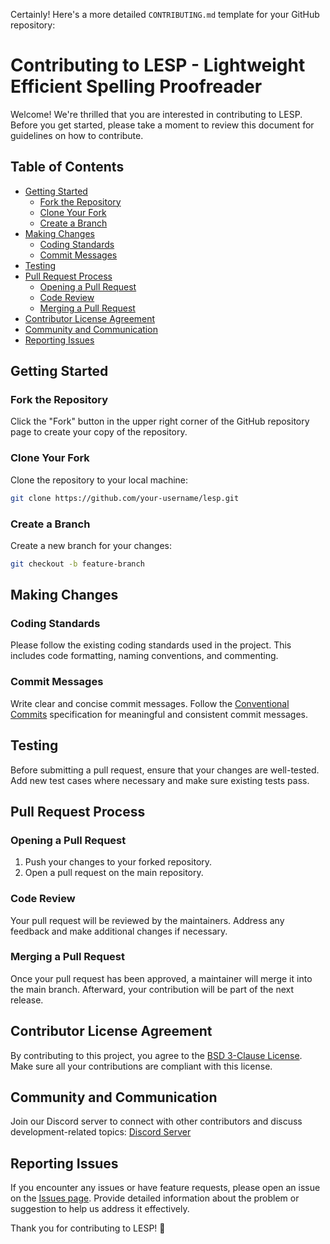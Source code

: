 Certainly! Here's a more detailed `CONTRIBUTING.md` template for your GitHub repository:

# Contributing to LESP - Lightweight Efficient Spelling Proofreader

Welcome! We're thrilled that you are interested in contributing to LESP. Before you get started, please take a moment to review this document for guidelines on how to contribute.

## Table of Contents

- [Getting Started](#getting-started)
  - [Fork the Repository](#fork-the-repository)
  - [Clone Your Fork](#clone-your-fork)
  - [Create a Branch](#create-a-branch)
- [Making Changes](#making-changes)
  - [Coding Standards](#coding-standards)
  - [Commit Messages](#commit-messages)
- [Testing](#testing)
- [Pull Request Process](#pull-request-process)
  - [Opening a Pull Request](#opening-a-pull-request)
  - [Code Review](#code-review)
  - [Merging a Pull Request](#merging-a-pull-request)
- [Contributor License Agreement](#contributor-license-agreement)
- [Community and Communication](#community-and-communication)
- [Reporting Issues](#reporting-issues)

## Getting Started

### Fork the Repository

Click the "Fork" button in the upper right corner of the GitHub repository page to create your copy of the repository.

### Clone Your Fork

Clone the repository to your local machine:

```bash
git clone https://github.com/your-username/lesp.git
```

### Create a Branch

Create a new branch for your changes:

```bash
git checkout -b feature-branch
```

## Making Changes

### Coding Standards

Please follow the existing coding standards used in the project. This includes code formatting, naming conventions, and commenting.

### Commit Messages

Write clear and concise commit messages. Follow the [Conventional Commits](https://www.conventionalcommits.org/en/v1.0.0/) specification for meaningful and consistent commit messages.

## Testing

Before submitting a pull request, ensure that your changes are well-tested. Add new test cases where necessary and make sure existing tests pass.

## Pull Request Process

### Opening a Pull Request

1. Push your changes to your forked repository.
2. Open a pull request on the main repository.

### Code Review

Your pull request will be reviewed by the maintainers. Address any feedback and make additional changes if necessary.

### Merging a Pull Request

Once your pull request has been approved, a maintainer will merge it into the main branch. Afterward, your contribution will be part of the next release.

## Contributor License Agreement

By contributing to this project, you agree to the [BSD 3-Clause License](LICENSE). Make sure all your contributions are compliant with this license.

## Community and Communication

Join our Discord server to connect with other contributors and discuss development-related topics: [Discord Server](https://discord.gg/XkjPDcSfNz)

## Reporting Issues

If you encounter any issues or have feature requests, please open an issue on the [Issues page](https://github.com/LyubomirT/lesp/issues). Provide detailed information about the problem or suggestion to help us address it effectively.

Thank you for contributing to LESP! 🚀